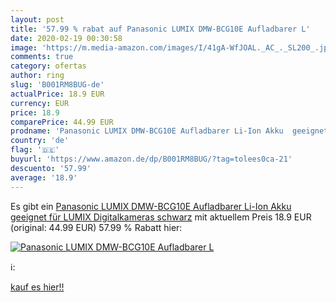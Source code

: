 ```yaml
---
layout: post
title: '57.99 % rabat auf Panasonic LUMIX DMW-BCG10E Aufladbarer L'
date: 2020-02-19 00:30:58
image: 'https://m.media-amazon.com/images/I/41gA-WfJOAL._AC_._SL200_.jpg'
comments: true
category: ofertas
author: ring
slug: 'B001RM8BUG-de'
actualPrice: 18.9 EUR
currency: EUR
price: 18.9
comparePrice: 44.99 EUR
prodname: 'Panasonic LUMIX DMW-BCG10E Aufladbarer Li-Ion Akku  geeignet für LUMIX Digitalkameras  schwarz'
country: 'de'
flag: '🇩🇪'
buyurl: 'https://www.amazon.de/dp/B001RM8BUG/?tag=tolees0ca-21'
descuento: '57.99'
average: '18.9'
---
```


Es gibt ein [Panasonic LUMIX DMW-BCG10E Aufladbarer Li-Ion Akku  geeignet für LUMIX Digitalkameras  schwarz](https://www.amazon.de/dp/B001RM8BUG/?tag=tolees0ca-21) mit aktuellem Preis 18.9 EUR (original: 44.99 EUR) 57.99 % Rabatt hier:

[![Panasonic LUMIX DMW-BCG10E Aufladbarer L](https://m.media-amazon.com/images/I/41gA-WfJOAL._AC_._SL200_.jpg)](https://www.amazon.de/dp/B001RM8BUG/?tag=tolees0ca-21)

ℹ️:


[kauf es hier!!](https://www.amazon.de/dp/B001RM8BUG/?tag=tolees0ca-21)
